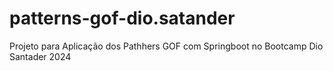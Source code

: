 # patterns-gof-dio.satander
Projeto para Aplicação dos Pathhers GOF com Springboot no Bootcamp Dio Santader 2024

